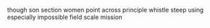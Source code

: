 though son section women point across principle whistle steep using especially impossible field scale mission